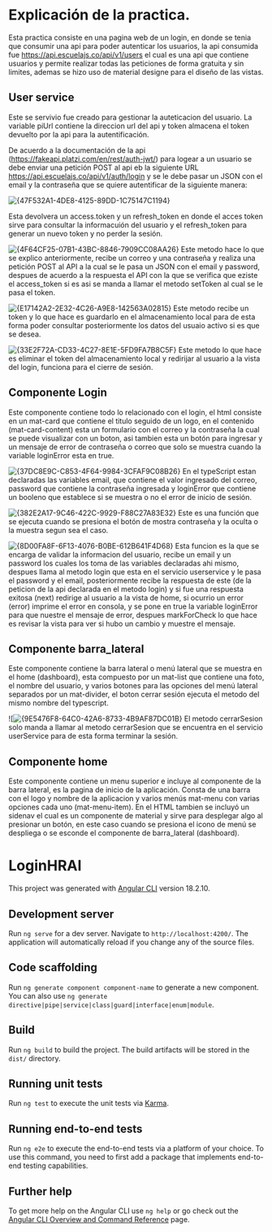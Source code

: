 # Explicación de la practica.

Esta practica consiste en una pagina web de un login, en donde se tenia que consumir una api para poder autenticar los usuarios, la api consumida fue https://api.escuelajs.co/api/v1/users el cual es una api que contiene usuarios y permite realizar todas las peticiones de forma gratuita y sin limites, ademas se hizo uso de material designe para el diseño de las vistas.

## User service

Este se servivio fue creado para gestionar la auteticacion del usuario. 
La variable piUrl contiene la direccion url del api y token almacena el token devuelto por la api para la autentificación.

De acuerdo a la documentación de la api (https://fakeapi.platzi.com/en/rest/auth-jwt/) para logear a un usuario se debe enviar una petición POST al api eb la siguiente URL https://api.escuelajs.co/api/v1/auth/login y se le debe pasar un JSON con el email y la contraseña que se quiere autentificar de la siguiente manera: 

![{47F532A1-4DE8-4125-89DD-1C75147C1194}](https://github.com/user-attachments/assets/4c84039a-7907-48d9-92e9-0611232b7ce6) 

Esta devolvera un access.token y un refresh_token en donde el acces token sirve para consultar la informacuión del usuario y el refresh_token para generar un nuevo token y no perder la sesión.

![{4F64CF25-07B1-43BC-8846-7909CC08AA26}](https://github.com/user-attachments/assets/9fe2e69b-d31e-4d69-a0f3-3dffd38abc22)
Este metodo hace lo que se explico anteriormente, recibe un correo y una contraseña y realiza una petición POST al API a la cual se le pasa un JSON con el email y password, despues de acuerdo a la respuesta el API con la que se verifica que eziste el access_token si es asi se manda a llamar el metodo setToken al cual se le pasa el token.

![{E17142A2-2E32-4C26-A9E8-142563A02815}](https://github.com/user-attachments/assets/79e129a5-78c9-49f2-ab18-cf6e2413a582)
Este metodo recibe un token y lo que hace es guardarlo en el almacenamiento local para de esta forma poder consultar posteriormente los datos del usuaio activo si es que se desea.


![{33E2F72A-CD33-4C27-8E1E-5FD9FA7B8C5F}](https://github.com/user-attachments/assets/9a025714-852e-45dc-ac05-4f434db127fe)
Este metodo lo que hace es eliminar el token del almacenamiento local y redirijar al usuario a la vista del login, funciona para el cierre de sesión.

## Componente Login

Este componente contiene todo lo relacionado con el login, el html consiste en un mat-card que contiene el titulo seguido de un logo, en el contenido (mat-card-content) esta un formulario con el correo y la contraseña la cual se puede visualizar con un boton, asi tambien esta un botón para ingresar y un mensaje de error de contraseña o correo que solo se muestra cuando la variable loginError esta en true.


![{37DC8E9C-C853-4F64-9984-3CFAF9C08B26}](https://github.com/user-attachments/assets/05409a4e-7cc2-4899-aa4a-e376a6fb4091)
En el typeScript estan declaradas las variables email, que contiene el valor ingresado del correo, password que contiene la contraseña ingresada y loginError que contiene un booleno que establece si se muestra o no el error de inicio de sesión.

![{382E2A17-9C46-422C-9929-F88C27A83E32}](https://github.com/user-attachments/assets/5ccd0a38-d481-470b-9f79-57c75a3e78a3)
Este es una función que se ejecuta cuando se presiona el botón de mostra contraseña y la oculta o la muestra segun sea el caso.

![{8D00FA8F-6F13-4076-B0BE-612B641F4D68}](https://github.com/user-attachments/assets/7a1dded3-7a4c-447a-90de-bc1eacd55258)
Esta funcion es la que se encarga de validar la informacion del usuario, recibe un email y un password los cuales los toma de las variables declaradas ahi mismo, despues llama al metodo login que esta en el servicio userservice y le pasa el password y el email, posteriormente recibe la respuesta de este (de la peticion de la api declarada en el metodo login) y si fue una respuesta exitosa (next) redirige al usuario a la vista de home, si ocurrio un error (error) imprime el error en consola, y se pone en true la variable loginError para que nuestre el mensaje de error, despues markForCheck lo que hace es revisar la vista para ver si hubo un cambio y muestre el mensaje.

## Componente barra_lateral
Este componente contiene la barra lateral o menú lateral que se muestra en el home (dashboard), esta compuesto por un mat-list que contiene una foto, el nombre del usuario, y varios botones para las opciones del menú lateral separados por un mat-divider, el boton cerrar sesión ejecuta el metodo del mismo nombre del typescript.

![![{9E5476F8-64C0-42A6-8733-4B9AF87DC01B}](https://github.com/user-attachments/assets/625c627b-0c30-41b7-a71f-6b7e3b1e561c)
El metodo cerrarSesion solo manda a llamar al metodo cerrarSesion que se encuentra en el servicio userService para de esta forma terminar la sesión.

## Componente home
Este componente contiene un menu superior e incluye al componente de la barra lateral, es la pagina de inicio de la aplicación. Consta de una barra con el logo y nombre de la aplicacion y varios menús mat-menu con varias opciones cada uno (mat-menu-item). En el HTML tambien se incluyó un sidenav el cual es un componente de material y sirve para desplegar algo al presionar un botón, en este caso cuando se presiona el icono de menú se despliega o se esconde el componente de barra_lateral (dashboard).





# LoginHRAI

This project was generated with [Angular CLI](https://github.com/angular/angular-cli) version 18.2.10.

## Development server

Run `ng serve` for a dev server. Navigate to `http://localhost:4200/`. The application will automatically reload if you change any of the source files.

## Code scaffolding

Run `ng generate component component-name` to generate a new component. You can also use `ng generate directive|pipe|service|class|guard|interface|enum|module`.

## Build

Run `ng build` to build the project. The build artifacts will be stored in the `dist/` directory.

## Running unit tests

Run `ng test` to execute the unit tests via [Karma](https://karma-runner.github.io).

## Running end-to-end tests

Run `ng e2e` to execute the end-to-end tests via a platform of your choice. To use this command, you need to first add a package that implements end-to-end testing capabilities.

## Further help

To get more help on the Angular CLI use `ng help` or go check out the [Angular CLI Overview and Command Reference](https://angular.dev/tools/cli) page.
